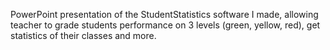 PowerPoint presentation of the StudentStatistics software I made, allowing teacher to grade students performance on 3 levels (green, yellow, red), get statistics of their classes and more.

